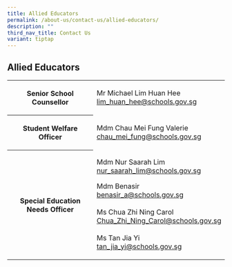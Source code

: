 ```yaml
---
title: Allied Educators
permalink: /about-us/contact-us/allied-educators/
description: ""
third_nav_title: Contact Us
variant: tiptap
---
```

<h2><strong>Allied Educators</strong></h2><table><tbody><tr><th rowspan="1" colspan="1"><p>Senior School Counsellor</p></th><td rowspan="1" colspan="1"><p>Mr Michael Lim Huan Hee<br><a href="mailto:lim_huan_hee@schools.gov.sg" rel="noopener noreferrer" target="_blank">lim_huan_hee@schools.gov.sg</a></p></td></tr><tr><th rowspan="1" colspan="1"><p>Student Welfare Officer</p></th><td rowspan="1" colspan="1"><p>Mdm Chau Mei Fung Valerie<br><a href="mailto:chau_mei_fung@schools.gov.sg" rel="noopener noreferrer nofollow" target="_blank">chau_mei_fung@schools.gov.sg</a></p></td></tr><tr><th rowspan="1" colspan="1"><p>Special Education Needs Officer</p></th><td rowspan="1" colspan="1"><p>Mdm Nur Saarah Lim<br><a href="mailto:nur_saarah_lim@schools.gov.sg" rel="noopener noreferrer" target="_blank">nur_saarah_lim@schools.gov.sg</a></p><p>Mdm Benasir<br><a href="mailto:benasir_a@schools.gov.sg" rel="noopener noreferrer" target="_blank">benasir_a@schools.gov.sg</a><br><br>Ms Chua Zhi Ning Carol<br><a href="mailto:Chua_Zhi_Ning_Carol@schools.gov.sg" rel="noopener noreferrer" target="_blank">Chua_Zhi_Ning_Carol@schools.gov.sg</a> <br><br>Ms Tan Jia Yi<br><a href="mailto:tan_jia_yi@schools.gov.sg" rel="noopener noreferrer" target="_blank">tan_jia_yi@schools.gov.sg</a></p></td></tr></tbody></table><p><br></p>